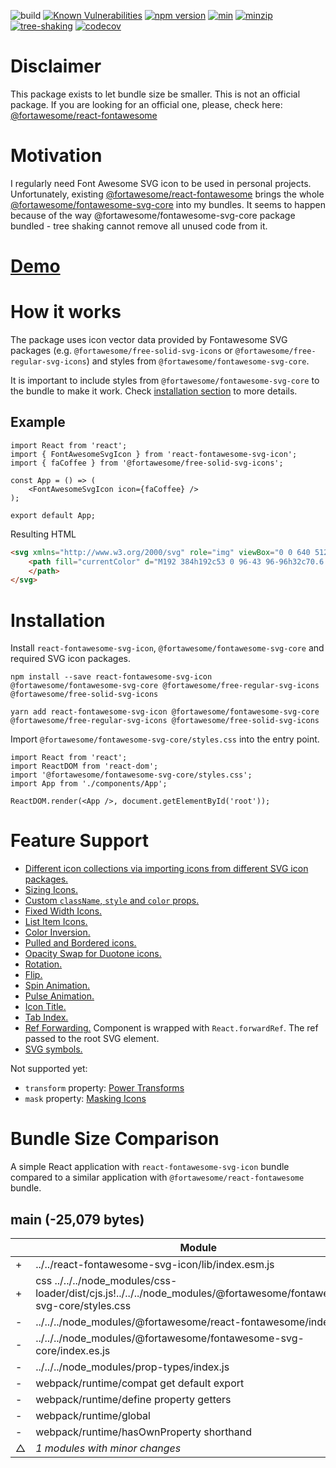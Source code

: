 ![build](https://github.com/eugenezinovyev/react-fontawesome-svg-icon/actions/workflows/main.yml/badge.svg)
[![Known Vulnerabilities](https://snyk.io/test/github/eugenezinovyev/react-fontawesome-svg-icon/badge.svg?targetFile=packages%2Freact-fontawesome-svg-icon%2Fpackage.json)](https://snyk.io/test/github/eugenezinovyev/react-fontawesome-svg-icon?targetFile=packages%2Freact-fontawesome-svg-icon%2Fpackage.json)
[![npm version](https://badge.fury.io/js/react-fontawesome-svg-icon.svg)](https://www.npmjs.com/package/react-fontawesome-svg-icon)
[![min](https://badgen.net/bundlephobia/min/react-fontawesome-svg-icon)](https://bundlephobia.com/package/react-fontawesome-svg-icon)
[![minzip](https://badgen.net/bundlephobia/minzip/react-fontawesome-svg-icon)](https://bundlephobia.com/package/react-fontawesome-svg-icon)
[![tree-shaking](https://badgen.net/bundlephobia/tree-shaking/react-fontawesome-svg-icon)](https://bundlephobia.com/package/react-fontawesome-svg-icon)
[![codecov](https://codecov.io/gh/eugenezinovyev/react-fontawesome-svg-icon/branch/main/graph/badge.svg?token=5WGM492AXT)](https://codecov.io/gh/eugenezinovyev/react-fontawesome-svg-icon)

# Disclaimer

This package exists to let bundle size be smaller. This is not an official package.
If you are looking for an official one, please, check here: [@fortawesome/react-fontawesome](https://www.npmjs.com/package/@fortawesome/react-fontawesome)
# Motivation

I regularly need Font Awesome SVG icon to be used in personal projects.
Unfortunately, existing [@fortawesome/react-fontawesome](https://www.npmjs.com/package/@fortawesome/react-fontawesome) brings the whole [@fortawesome/fontawesome-svg-core](https://www.npmjs.com/package/@fortawesome/fontawesome-svg-core) into my bundles.
It seems to happen because of the way @fortawesome/fontawesome-svg-core package bundled - tree shaking cannot remove all unused code from it.

# [Demo](https://react-fontawesome-svg-icons.netlify.app/features)

# How it works

The package uses icon vector data provided by Fontawesome SVG packages (e.g. `@fortawesome/free-solid-svg-icons` or `@fortawesome/free-regular-svg-icons`)
and styles from `@fortawesome/fontawesome-svg-core`.

It is important to include styles from `@fortawesome/fontawesome-svg-core` to the bundle to make it work.
Check [installation section](#installation) to more details.

## Example

```tsx
import React from 'react';
import { FontAwesomeSvgIcon } from 'react-fontawesome-svg-icon';
import { faCoffee } from '@fortawesome/free-solid-svg-icons';

const App = () => (
    <FontAwesomeSvgIcon icon={faCoffee} />
);

export default App;
```

Resulting HTML

```html
<svg xmlns="http://www.w3.org/2000/svg" role="img" viewBox="0 0 640 512" class="svg-inline--fa fa-coffee fa-w-20 fa-lg">
    <path fill="currentColor" d="M192 384h192c53 0 96-43 96-96h32c70.6 0 128-57.4 128-128S582.6 32 512 32H120c-13.3 0-24 10.7-24 24v232c0 53 43 96 96 96zM512 96c35.3 0 64 28.7 64 64s-28.7 64-64 64h-32V96h32zm47.7 384H48.3c-47.6 0-61-64-36-64h583.3c25 0 11.8 64-35.9 64z">
    </path>
</svg>
```

# Installation

Install `react-fontawesome-svg-icon`, `@fortawesome/fontawesome-svg-core` and required SVG icon packages.

```
npm install --save react-fontawesome-svg-icon @fortawesome/fontawesome-svg-core @fortawesome/free-regular-svg-icons @fortawesome/free-solid-svg-icons
```

```
yarn add react-fontawesome-svg-icon @fortawesome/fontawesome-svg-core @fortawesome/free-regular-svg-icons @fortawesome/free-solid-svg-icons
```

Import `@fortawesome/fontawesome-svg-core/styles.css` into the entry point.

```tsx
import React from 'react';
import ReactDOM from 'react-dom';
import '@fortawesome/fontawesome-svg-core/styles.css';
import App from './components/App';

ReactDOM.render(<App />, document.getElementById('root'));

```

# Feature Support

* [Different icon collections via importing icons from different SVG icon packages.](https://react-fontawesome-svg-icons.netlify.app/features#families)
* [Sizing Icons.](https://react-fontawesome-svg-icons.netlify.app/features#sizes)
* [Custom `className`, `style` and `color` props.](https://react-fontawesome-svg-icons.netlify.app/features#styling)
* [Fixed Width Icons.](https://react-fontawesome-svg-icons.netlify.app/features#fixed-width)
* [List Item Icons.](https://react-fontawesome-svg-icons.netlify.app/features#list-item)
* [Color Inversion.](https://react-fontawesome-svg-icons.netlify.app/features#inverse)
* [Pulled and Bordered icons.](https://react-fontawesome-svg-icons.netlify.app/features#pull-and-border)
* [Opacity Swap for Duotone icons.](https://react-fontawesome-svg-icons.netlify.app/features#swap-opacity)
* [Rotation.](https://react-fontawesome-svg-icons.netlify.app/features#rotation)
* [Flip.](https://react-fontawesome-svg-icons.netlify.app/features#flip)
* [Spin Animation.](https://react-fontawesome-svg-icons.netlify.app/features#animation)
* [Pulse Animation.](https://react-fontawesome-svg-icons.netlify.app/features#animation)
* [Icon Title.](https://react-fontawesome-svg-icons.netlify.app/features#title)
* [Tab Index.](https://react-fontawesome-svg-icons.netlify.app/features#tab-index)
* [Ref Forwarding.](https://react-fontawesome-svg-icons.netlify.app/features#ref-forwarding) Component is wrapped with `React.forwardRef`. The ref passed to the root SVG element.
* [SVG symbols.](https://react-fontawesome-svg-icons.netlify.app/features#svg-symbols)

Not supported yet: 
* `transform` property: [Power Transforms](https://fontawesome.com/how-to-use/on-the-web/styling/power-transforms)
* `mask` property: [Masking Icons](https://fontawesome.com/how-to-use/on-the-web/styling/masking)

# Bundle Size Comparison

A simple React application with `react-fontawesome-svg-icon` bundle compared to a similar application with `@fortawesome/react-fontawesome` bundle.

## main (-25,079 bytes)

|| Module | Count | Size |
|-|-|-|-|
|+|../../react-fontawesome-svg-icon/lib/index.esm.js|1|+1,491|
|+|css ../../../node_modules/css-loader/dist/cjs.js!../../../node_modules/@fortawesome/fontawesome-svg-core/styles.css|1|+7,891|
|-|../../../node_modules/@fortawesome/react-fontawesome/index.es.js|5|-90,805|
|-|../../../node_modules/@fortawesome/fontawesome-svg-core/index.es.js|1|-76,794|
|-|../../../node_modules/prop-types/index.js|3|-2,645|
|-|webpack/runtime/compat get default export|1|-267|
|-|webpack/runtime/define property getters|1|-308|
|-|webpack/runtime/global|1|-221|
|-|webpack/runtime/hasOwnProperty shorthand|1|-88|
|△|*1 modules with minor changes*| |+58|
